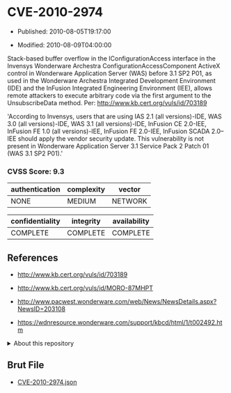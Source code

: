 # CVE-2010-2974

- Published: 2010-08-05T19:17:00

- Modified: 2010-08-09T04:00:00

Stack-based buffer overflow in the IConfigurationAccess interface in the Invensys Wonderware Archestra ConfigurationAccessComponent ActiveX control in Wonderware Application Server (WAS) before 3.1 SP2 P01, as used in the Wonderware Archestra Integrated Development Environment (IDE) and the InFusion Integrated Engineering Environment (IEE), allows remote attackers to execute arbitrary code via the first argument to the UnsubscribeData method. Per: http://www.kb.cert.org/vuls/id/703189

'According to Invensys, users that are using IAS 2.1 (all versions)-IDE, WAS 3.0 (all versions)-IDE, WAS 3.1 (all versions)-IDE, InFusion CE 2.0-IEE, InFusion FE 1.0 (all versions)-IEE, InFusion FE 2.0-IEE, InFusion SCADA 2.0–IEE should apply the vendor security update. This vulnerability is not present in Wonderware Application Server 3.1 Service Pack 2 Patch 01 (WAS 3.1 SP2 P01).'

### CVSS Score: **9.3**

| authentication | complexity | vector |
| --- | --- | --- |
| NONE | MEDIUM | NETWORK |

| confidentiality | integrity | availability |
| --- | --- | --- |
| COMPLETE | COMPLETE | COMPLETE |

## References

* http://www.kb.cert.org/vuls/id/703189

* http://www.kb.cert.org/vuls/id/MORO-87MHPT

* http://www.pacwest.wonderware.com/web/News/NewsDetails.aspx?NewsID=203108

* https://wdnresource.wonderware.com/support/kbcd/html/1/t002492.htm

<details>
<summary>About this repository</summary> 

  This repository is part of the project [Live Hack CVE](https://github.com/Live-Hack-CVE). Main website can be found [www.live-hack.org](https://www.live-hack.org) 
  
  Made by [Sn0wAlice](https://github.com/Sn0wAlice) for the people that care about security and need to have a feed of the latest CVEs. Hope you enjoy it, don't forget to star the repo and follow me on [Twitter](https://twitter.com/Sn0wAlice) and [Github](https://github.com/Sn0wAlice). And that is my [personnal website](https://www.alice-snow.me/)

  - [Home Page](https://github.com/Live-Hack-CVE)
  - [Framework](https://github.com/Live-Hack-CVE/cve-framework)
  - [CVE database](https://github.com/Live-Hack-CVE/full_database)
  - [Changelog](https://github.com/Live-Hack-CVE/Changelog)
</details>

## Brut File

* [CVE-2010-2974.json](https://raw.githubusercontent.com/Live-Hack-CVE/full_database/main/cves/2010/CVE-2010-2974.json)

